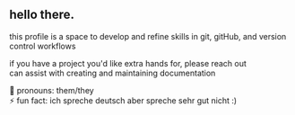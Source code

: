## hello there.
this profile is a space to develop and refine skills in git, gitHub, and version control workflows

if you have a project you'd like extra hands for, please reach out  
can assist with creating and maintaining documentation  

💬 pronouns: them/they  
⚡ fun fact: ich spreche deutsch aber spreche sehr gut nicht :) 
